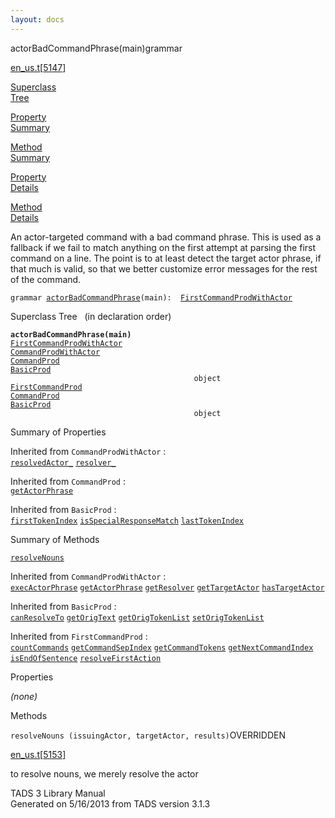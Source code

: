 ```yaml
---
layout: docs
---
```

<span class="title">actorBadCommandPhrase(main)</span><span class="type">grammar</span>

[en_us.t](../file/en_us.t.html)\[[5147](../source/en_us.t.html#5147)\]

[Superclass  
Tree](#_SuperClassTree_)

[Property  
Summary](#_PropSummary_)

[Method  
Summary](#_MethodSummary_)

[Property  
Details](#_Properties_)

[Method  
Details](#_Methods_)



An actor-targeted command with a bad command phrase. This is used as a
fallback if we fail to match anything on the first attempt at parsing
the first command on a line. The point is to at least detect the target
actor phrase, if that much is valid, so that we better customize error
messages for the rest of the command.

`grammar `<span class="gramalt">[`actorBadCommandPhrase`](../object/actorBadCommandPhrase.html)`(main)`</span>` :   `[`FirstCommandProdWithActor`](../object/FirstCommandProdWithActor.html)



<span id="_SuperClassTree_"></span>



<span class="hdln">Superclass Tree</span>   (in declaration order)



**`actorBadCommandPhrase(main)`**  
[`FirstCommandProdWithActor`](../object/FirstCommandProdWithActor.html)  
[`CommandProdWithActor`](../object/CommandProdWithActor.html)  
[`CommandProd`](../object/CommandProd.html)  
[`BasicProd`](../object/BasicProd.html)  
`                                         object`  
[`FirstCommandProd`](../object/FirstCommandProd.html)  
[`CommandProd`](../object/CommandProd.html)  
[`BasicProd`](../object/BasicProd.html)  
`                                         object`  
<span id="_PropSummary_"></span>



<span class="hdln">Summary of Properties</span>  







Inherited from `CommandProdWithActor` :  
[`resolvedActor_`](../object/CommandProdWithActor.html#resolvedActor_) [`resolver_`](../object/CommandProdWithActor.html#resolver_)

Inherited from `CommandProd` :  
[`getActorPhrase`](../object/CommandProd.html#getActorPhrase)

Inherited from `BasicProd` :  
[`firstTokenIndex`](../object/BasicProd.html#firstTokenIndex) [`isSpecialResponseMatch`](../object/BasicProd.html#isSpecialResponseMatch) [`lastTokenIndex`](../object/BasicProd.html#lastTokenIndex)







<span id="_MethodSummary_"></span>



<span class="hdln">Summary of Methods</span>  



[`resolveNouns`](#resolveNouns)



Inherited from `CommandProdWithActor` :  
[`execActorPhrase`](../object/CommandProdWithActor.html#execActorPhrase) [`getActorPhrase`](../object/CommandProdWithActor.html#getActorPhrase) [`getResolver`](../object/CommandProdWithActor.html#getResolver) [`getTargetActor`](../object/CommandProdWithActor.html#getTargetActor) [`hasTargetActor`](../object/CommandProdWithActor.html#hasTargetActor)



Inherited from `BasicProd` :  
[`canResolveTo`](../object/BasicProd.html#canResolveTo) [`getOrigText`](../object/BasicProd.html#getOrigText) [`getOrigTokenList`](../object/BasicProd.html#getOrigTokenList) [`setOrigTokenList`](../object/BasicProd.html#setOrigTokenList)

Inherited from `FirstCommandProd` :  
[`countCommands`](../object/FirstCommandProd.html#countCommands) [`getCommandSepIndex`](../object/FirstCommandProd.html#getCommandSepIndex) [`getCommandTokens`](../object/FirstCommandProd.html#getCommandTokens) [`getNextCommandIndex`](../object/FirstCommandProd.html#getNextCommandIndex) [`isEndOfSentence`](../object/FirstCommandProd.html#isEndOfSentence) [`resolveFirstAction`](../object/FirstCommandProd.html#resolveFirstAction)





<span id="_Properties_"></span>



<span class="hdln">Properties</span>  



*(none)* <span id="_Methods_"></span>



<span class="hdln">Methods</span>  



<span id="resolveNouns"></span>

`resolveNouns (issuingActor, targetActor, results)`<span class="rem">OVERRIDDEN</span>

[en_us.t](../file/en_us.t.html)\[[5153](../source/en_us.t.html#5153)\]



to resolve nouns, we merely resolve the actor





TADS 3 Library Manual  
Generated on 5/16/2013 from TADS version 3.1.3


